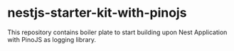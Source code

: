 # nestjs-starter-kit-with-pinojs
This repository contains boiler plate to start building upon Nest Application with PinoJS as logging library.

